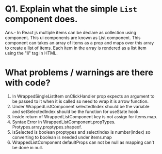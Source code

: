 
# Q1. Explain what the simple `List` component does.
Ans.- In React js multiple items can be declare as collection using component. This ui components are known as List component. This component can takes an array of items as a prop and maps over this array to create a list of items. Each item in the array is rendered as a list item using the "li" tag in HTML.


#  What problems / warnings are there with code?
1. In WrappedSingleListItem onClickHandler prop expects an argument to be passed to it when it is called so need to wrap it is arrow function.
2. Under WrappedListComponent selectedIndex should be the variable and setSelectedIndex should be the function for useState hook.
3. Inside return of WrappedListComponent key is not assign for items.map.
4. Syntax Error in WrappedListComponent.propTypes. Protypes.array,proptypes.shapeof.
5. isSelected is boolean proptypes and selectIndex is number(index) so converting to boolean is needed under items.map
6. WrappedListComponent defaultProps can not be null as mapping can't be done in null.




